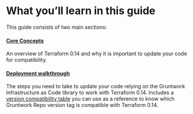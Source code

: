 # What you’ll learn in this guide

This guide consists of two main sections:

<div className="dlist">

#### [Core Concepts](#core_concepts)

An overview of Terraform 0.14 and why it is important to update your code for compatibility.

#### [Deployment walkthrough](#deployment_walkthrough)

The steps you need to take to update your code relying on the Gruntwork Infrastructure as Code library to work with
Terraform 0.14. Includes a
[version compatibility table](#compatibility_table) you can use as a reference to know which Gruntwork Repo version
tag is compatible with Terraform 0.14.

</div>
